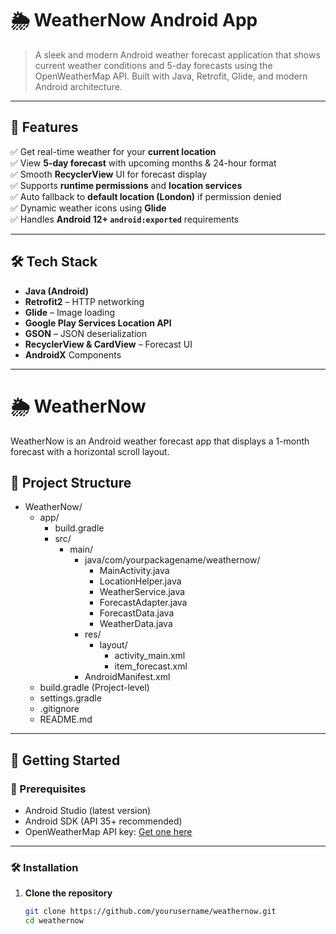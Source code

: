# 🌦️ WeatherNow Android App

> A sleek and modern Android weather forecast application that shows current weather conditions and 5-day forecasts using the OpenWeatherMap API. Built with Java, Retrofit, Glide, and modern Android architecture.


---

## 🚀 Features

✅ Get real-time weather for your **current location**  
✅ View **5-day forecast** with upcoming months & 24-hour format  
✅ Smooth **RecyclerView** UI for forecast display  
✅ Supports **runtime permissions** and **location services**  
✅ Auto fallback to **default location (London)** if permission denied  
✅ Dynamic weather icons using **Glide**  
✅ Handles **Android 12+ `android:exported`** requirements

---

## 🛠 Tech Stack

- **Java (Android)**
- **Retrofit2** – HTTP networking
- **Glide** – Image loading
- **Google Play Services Location API**
- **GSON** – JSON deserialization
- **RecyclerView & CardView** – Forecast UI
- **AndroidX** Components

---

# 🌦️ WeatherNow

WeatherNow is an Android weather forecast app that displays a 1-month forecast with a horizontal scroll layout.

## 📂 Project Structure

- WeatherNow/
  - app/
    - build.gradle
    - src/
      - main/
        - java/com/yourpackagename/weathernow/
          - MainActivity.java
          - LocationHelper.java
          - WeatherService.java
          - ForecastAdapter.java
          - ForecastData.java
          - WeatherData.java
        - res/
          - layout/
            - activity_main.xml
            - item_forecast.xml
        - AndroidManifest.xml
  - build.gradle  (Project-level)
  - settings.gradle
  - .gitignore
  - README.md



---


## 🧪 Getting Started

### 📲 Prerequisites
- Android Studio (latest version)
- Android SDK (API 35+ recommended)
- OpenWeatherMap API key: [Get one here](https://openweathermap.org/api)

---

### 🛠 Installation


1. **Clone the repository**
   ```bash
   git clone https://github.com/yourusername/weathernow.git
   cd weathernow
